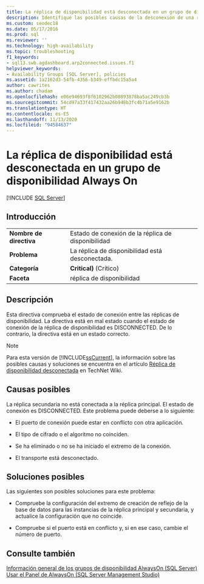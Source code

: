 ```yaml
---
title: La réplica de disponibilidad está desconectada en un grupo de disponibilidad
description: Identifique las posibles causas de la desconexión de una réplica dentro de un grupo de disponibilidad Always On.
ms.custom: seodec18
ms.date: 05/17/2016
ms.prod: sql
ms.reviewer: ''
ms.technology: high-availability
ms.topic: troubleshooting
f1_keywords:
- sql13.swb.agdashboard.arp2connected.issues.f1
helpviewer_keywords:
- Availability Groups [SQL Server], policies
ms.assetid: 1a2162d3-54fb-4356-b349-effbdc15a5a4
author: cawrites
ms.author: chadam
ms.openlocfilehash: e06e94693f8f6102962b08893878ba5ac249cb3b
ms.sourcegitcommit: 54cd97a33f417432aa26b948b3fc4b71a5e9162b
ms.translationtype: HT
ms.contentlocale: es-ES
ms.lasthandoff: 11/13/2020
ms.locfileid: "94584637"
---
```

# <a name="availability-replica-is-disconnected-within-an-always-on-availability-group"></a>La réplica de disponibilidad está desconectada en un grupo de disponibilidad Always On
[!INCLUDE [SQL Server](../../../includes/applies-to-version/sqlserver.md)]
    
## <a name="introduction"></a>Introducción  
  
|||  
|-|-|  
|**Nombre de directiva**|Estado de conexión de la réplica de disponibilidad|  
|**Problema**|La réplica de disponibilidad está desconectada.|  
|**Categoría**|**Critical)** (Crítico)|  
|**Faceta**|réplica de disponibilidad|  
  
## <a name="description"></a>Descripción  
 Esta directiva comprueba el estado de conexión entre las réplicas de disponibilidad. La directiva está en mal estado cuando el estado de conexión de la réplica de disponibilidad es DISCONNECTED. De lo contrario, la directiva está en un estado correcto.  
  
> [!NOTE]  
>  Para esta versión de [!INCLUDE[ssCurrent](../../../includes/sscurrent-md.md)], la información sobre las posibles causas y soluciones se encuentra en el artículo [Réplica de disponibilidad desconectada](https://go.microsoft.com/fwlink/p/?LinkId=220857) en TechNet Wiki.  
  
## <a name="possible-causes"></a>Causas posibles  
 La réplica secundaria no está conectada a la réplica principal. El estado de conexión es DISCONNECTED. Este problema puede deberse a lo siguiente:  
  
-   El puerto de conexión puede estar en conflicto con otra aplicación.  
  
-   El tipo de cifrado o el algoritmo no coinciden.  
  
-   Se ha eliminado o no se ha iniciado el extremo de la conexión.  
  
-   El transporte está desconectado.  
  
## <a name="possible-solutions"></a>Soluciones posibles  
 Las siguientes son posibles soluciones para este problema:  
  
-   Compruebe la configuración del extremo de creación de reflejo de la base de datos para las instancias de la réplica principal y secundaria, y actualice la configuración que no coincide.  
  
-   Compruebe si el puerto está en conflicto y, si en ese caso, cambie el número de puerto.  
  
## <a name="see-also"></a>Consulte también  
 [Información general de los grupos de disponibilidad AlwaysOn &#40;SQL Server&#41;](../../../database-engine/availability-groups/windows/overview-of-always-on-availability-groups-sql-server.md)   
 [Usar el Panel de AlwaysOn &#40;SQL Server Management Studio&#41;](../../../database-engine/availability-groups/windows/use-the-always-on-dashboard-sql-server-management-studio.md)  
  
  
